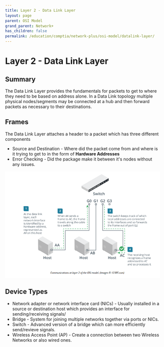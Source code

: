 ```yaml
---
title: Layer 2 - Data Link Layer
layout: page
parent: OSI Model 
grand_parent: Network+
has_children: false
permalink: /education/comptia/network-plus/osi-model/datalink-layer/
---
```


# Layer 2 - Data Link Layer

## Summary

The Data Link Layer provides the fundamentals for packets to get to where they need to be based on address alone. In a Data Link topology multiple physical nodes/segments may be connected at a hub and then forward packets as necessary to their destinations.

## Frames

The Data Link Layer attaches a header to a packet which has three different components

- Source and Destination - Where did the packet come from and where is it trying to get to in the form of **Hardware Addresses**
- Error Checking - Did the package make it between it's nodes without any issues.

![Layer 2 connections between hosts](connections-at-layer-2.png)

## Device Types

- Network adapter or network interface card (NICs) - Usually installed in a source or destination host which provides an interface for sending/receiving signals/
- Bridge - System for joining multiple networks together via ports or NICs.
- Switch - Advanced version of a bridge which can more efficiently send/revieve signals.
- Wireless Access Point (AP) - Create a connection between two Wireless Networks or also wired ones.
